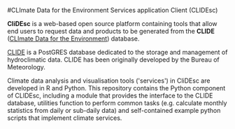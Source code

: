 #CLImate Data for the Environment Services application Client (CLIDEsc)

**CliDEsc** is a web-based open source platform containing tools that allow end users to request data and products to be generated from the **CLIDE** ([CLImate Data for the Environment](http://www.bom.gov.au/climate/pacific/about-clide.shtml)) database. 

[CLIDE](http://www.bom.gov.au/climate/pacific/about-clide.shtml) is a PostGRES database dedicated to the storage and management of hydroclimatic data. CLIDE has been originally developed by the Bureau of Meteorology.

Climate data analysis and visualisation tools ('services') in CliDEsc are developed in R and Python. 
This repository contains the Python component of CLIDEsc, including a module that provides the interface to the CLIDE database, utilities function 
to perform common tasks (e.g. calculate monthly statistics from daily or sub-daily data) and self-contained example python scripts that implement 
climate services.
